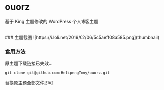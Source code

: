# ouorz
基于 King 主题修改的 WordPress 个人博客主题

<br/>
### 主题截图
![https://i.loli.net/2019/02/06/5c5aeff08a585.png](thumbnail)

<br/>

### 食用方法
原主题下载链接已失效...
```
git clone git@github.com:HelipengTony/ouorz.git
```
替换原主题全部文件即可
